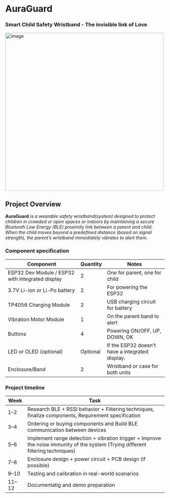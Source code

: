 # AuraGuard
### Smart Child Safety Wristband - The invisible link of Love

<img width="500" height="500" alt="image" src="https://github.com/user-attachments/assets/b24323c2-d889-4abd-b777-399276671fa2" />

## Project Overview
**AuraGuard** _is a wearable safety wristband(system) designed to protect children in crowded or open spaces or indoors by maintaining a secure Bluetooth Low Energy (BLE) proximity link between a parent and child. When the child moves beyond a predefined distance (based on signal strength), the parent’s wristband immediately vibrates to alert them._

### Component specification

| Component                                        | Quantity | Notes                                           |
| ------------------------------------------------ | -------- | ----------------------------------------------- |
| ESP32 Dev Module / ESP32 with integrated display | 2        | One for parent, one for child                   |
| 3.7V Li-ion or Li-Po battery                     | 2        | For powering the ESP32                          |
| TP4056 Charging Module                           | 2        | USB charging circuit for battery                |
| Vibration Motor Module                           | 1        | On the parent band to alert                     |
| Buttons                                          | 4        | Powering  ON/OFF, UP, DOWN, OK                  |
| LED or OLED (optional)                           | Optional | If the ESP32 doesn't have a integrated display. |
| Enclosure/Band                                   | 2        | Wristband or case for both units                |

### Project timeline

| Week  | Task                                                                                                                                |
| ----- | ------------------------------------------------------------------------------------------------------------------------------------|
| 1–2   | Research BLE + RSSI behavior + Filtering techniques, finalize components, Requirement specification                                 |
| 3–4   | Ordering or buying components and Build BLE communication between devices                                                           |
| 5–6   | Implement range detection + vibration trigger  + Improve the noise immunity of the system (Trying different filtering techniques)   |
| 7–8   | Enclosure design + power circuit + PCB design (if possible)                                                                                                   |
| 9–10  | Testing and calibration in real-world scenarios                                                                                     |
| 11–12 | Documentatig and demo preparation                                                                                      |
